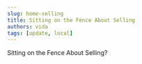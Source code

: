 ```yaml
---
slug: home-selling
title: Sitting on the Fence About Selling
authors: vida
tags: [update, local]
---
```


Sitting on the Fence About Selling?

<!-- truncate -->

